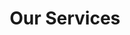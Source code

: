 ---
# READ ME:
# To edit the contens of this page please edit the html file
# found in _layouts/page_services
layout: page_services
title: Our Services
class: page-services
navText: Services
permalink: /services/
icon: lightbulb
navOrder: 1
---
